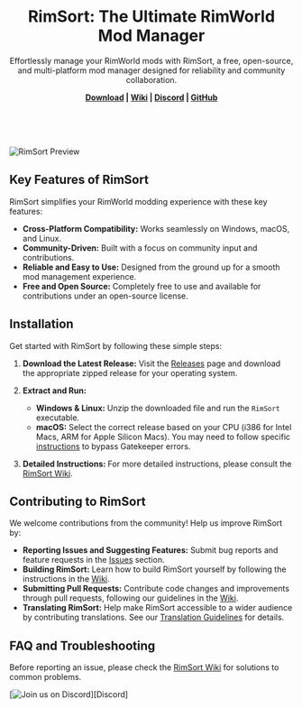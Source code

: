 <p align="center">
    <h1 align="center">RimSort: The Ultimate RimWorld Mod Manager</h1>
    <p align="center">Effortlessly manage your RimWorld mods with RimSort, a free, open-source, and multi-platform mod manager designed for reliability and community collaboration.
    </p>
    <p align="center"><strong><a href="https://github.com/RimSort/RimSort/releases">Download</a> | <a href="https://rimsort.github.io/RimSort/">Wiki</a> | <a href="https://discord.gg/aV7g69JmR2">Discord</a> | <a href="https://github.com/RimSort/RimSort">GitHub</a></strong> </p>
    <br><br><br>
</p>

![RimSort Preview](./docs/rimsort_preview.png)

## Key Features of RimSort

RimSort simplifies your RimWorld modding experience with these key features:

*   **Cross-Platform Compatibility:** Works seamlessly on Windows, macOS, and Linux.
*   **Community-Driven:** Built with a focus on community input and contributions.
*   **Reliable and Easy to Use:** Designed from the ground up for a smooth mod management experience.
*   **Free and Open Source:**  Completely free to use and available for contributions under an open-source license.

## Installation

Get started with RimSort by following these simple steps:

1.  **Download the Latest Release:** Visit the [Releases](https://github.com/RimSort/RimSort/releases) page and download the appropriate zipped release for your operating system.

2.  **Extract and Run:**

    *   **Windows & Linux:** Unzip the downloaded file and run the `RimSort` executable.
    *   **macOS:** Select the correct release based on your CPU (i386 for Intel Macs, ARM for Apple Silicon Macs). You may need to follow specific [instructions](https://rimsort.github.io/RimSort/user-guide/downloading-and-installing#macos) to bypass Gatekeeper errors.

3.  **Detailed Instructions:**  For more detailed instructions, please consult the [RimSort Wiki](https://rimsort.github.io/RimSort/).

## Contributing to RimSort

We welcome contributions from the community!  Help us improve RimSort by:

*   **Reporting Issues and Suggesting Features:**  Submit bug reports and feature requests in the [Issues](https://github.com/RimSort/RimSort/issues) section.
*   **Building RimSort:**  Learn how to build RimSort yourself by following the instructions in the [Wiki](https://rimsort.github.io/RimSort/).
*   **Submitting Pull Requests:** Contribute code changes and improvements through pull requests, following our guidelines in the [Wiki](https://rimsort.github.io/RimSort/).
*   **Translating RimSort:**  Help make RimSort accessible to a wider audience by contributing translations. See our [Translation Guidelines](https://rimsort.github.io/RimSort/development-guide/translation-guidelines) for details.

## FAQ and Troubleshooting

Before reporting an issue, please check the [RimSort Wiki](https://rimsort.github.io/RimSort/) for solutions to common problems.

[![Join us on Discord](https://github-production-user-asset-6210df.s3.amazonaws.com/2766946/248529301-486f4f8c-fed5-4fe1-832f-6461b7ce3a55.png)][Discord]